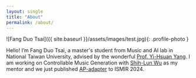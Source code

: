 ```yaml
---
layout: single
title: "About"
permalink: /about/
---
```

![Fang Duo Tsai]({{ site.baseurl }}/assets/images/test.jpg){: .profile-photo }

Hello! I’m Fang Duo Tsai, a master's student from Music and AI lab in National Taiwan University, advised by the wonderful [Prof. Yi-Hsuan Yang](https://www.ee.ntu.edu.tw/profile1.php?id=1090726). I am working on Controllable Music Generation with [Shih-Lun Wu](https://slseanwu.github.io/) as my mentor and we just published [AP-adapter](https://arxiv.org/abs/2407.16564) to ISMIR 2024.